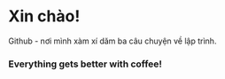 # Xin chào!

Github - nơi mình xàm xí dăm ba câu chuyện về lập trình.

<h3>Everything gets better with coffee!</h3>
